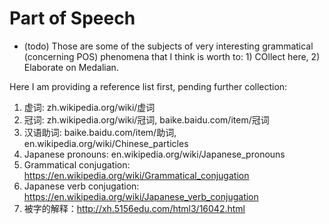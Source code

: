 # Part of Speech

* (todo) Those are some of the subjects of very interesting grammatical (concerning POS) phenomena that I think is worth to: 1) COllect here, 2) Elaborate on Medalian.

Here I am providing a reference list first, pending further collection:

1. 虚词: zh.wikipedia.org/wiki/虚词
2. 冠词: zh.wikipedia.org/wiki/冠词, baike.baidu.com/item/冠词
3. 汉语助词: baike.baidu.com/item/助词, en.wikipedia.org/wiki/Chinese_particles
4. Japanese pronouns: en.wikipedia.org/wiki/Japanese_pronouns
5. Grammatical conjugation: https://en.wikipedia.org/wiki/Grammatical_conjugation
6. Japanese verb conjugation: https://en.wikipedia.org/wiki/Japanese_verb_conjugation
7. 被字的解释：http://xh.5156edu.com/html3/16042.html